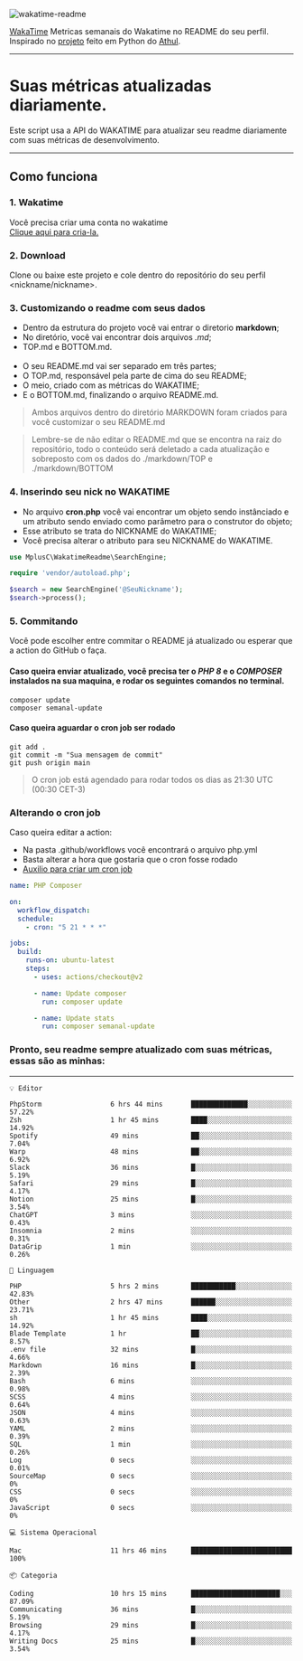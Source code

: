 ![wakatime-readme](https://socialify.git.ci/bymatheus/wakatime-readme/image?description=1&descriptionEditable=M%C3%A9tricas%20semanais%20do%20Wakatime%20no%20seu%20README%20de%20perfil.&font=KoHo&forks=1&language=1&owner=1&pattern=Signal&stargazers=1&theme=Dark)

[WakaTime](https://wakatime.com) Metricas semanais do Wakatime no README do seu perfil. <br>
Inspirado no [projeto](https://github.com/athul/waka-readme) feito em Python do [Athul](https://github.com/athul).
___

# Suas métricas atualizadas diariamente.
Este script usa a API do WAKATIME para atualizar seu readme diariamente com suas métricas de desenvolvimento.

___

## Como funciona

### 1. Wakatime
Você precisa criar uma conta no wakatime <br>
[Clique aqui para cria-la.](https://wakatime.com) 

### 2. Download
Clone ou baixe este projeto e cole dentro do repositório do seu perfil <nickname/nickname>.

### 3. Customizando o readme com seus dados
- Dentro da estrutura do projeto você vai entrar o diretorio **markdown**;  
- No diretório, você vai encontrar dois arquivos *.md*;
- TOP.md e BOTTOM.md.
<br><br>
- O seu README.md vai ser separado em três partes; 
- O TOP.md, responsável pela parte de cima do seu README;
- O meio, criado com as métricas do WAKATIME;
- E o BOTTOM.md, finalizando o arquivo README.md.<br>

> Ambos arquivos dentro do diretório MARKDOWN foram criados para você customizar o seu README.md

> Lembre-se de não editar o README.md que se encontra na raiz do repositório, todo o conteúdo será deletado a cada atualização e sobreposto com os dados do ./markdown/TOP e ./markdown/BOTTOM

### 4. Inserindo seu nick no WAKATIME
- No arquivo **cron.php** você vai encontrar um objeto sendo instânciado e um atributo sendo enviado como parâmetro para o construtor do objeto;
- Esse atributo se trata do NICKNAME do WAKATIME;
- Você precisa alterar o atributo para seu NICKNAME do WAKATIME.

```php
use MplusC\WakatimeReadme\SearchEngine;

require 'vendor/autoload.php';

$search = new SearchEngine('@SeuNickname');
$search->process();
```

### 5. Commitando
Você pode escolher entre commitar o README já atualizado ou esperar que a action do GitHub o faça. <br>

#### Caso queira enviar atualizado, você precisa ter o *PHP 8* e o *COMPOSER* instalados na sua maquina, e rodar os seguintes comandos no terminal.
```composer
composer update
composer semanal-update 
```

#### Caso queira aguardar o cron job ser rodado 
```git 
git add .
git commit -m "Sua mensagem de commit"
git push origin main
```

>O cron job está agendado para rodar todos os dias as 21:30 UTC (00:30 CET-3) 

### Alterando o cron job
Caso queira editar a action:

- Na pasta .github/workflows você encontrará o arquivo php.yml
- Basta alterar a hora que gostaria que o cron fosse rodado
- [Auxilio para criar um cron job](https://crontab.guru)

```yml
name: PHP Composer

on:
  workflow_dispatch:
  schedule:
    - cron: "5 21 * * *"

jobs:
  build:
    runs-on: ubuntu-latest
    steps:
      - uses: actions/checkout@v2

      - name: Update composer
        run: composer update

      - name: Update stats
        run: composer semanal-update
```

### Pronto, seu readme sempre atualizado com suas métricas, essas são as minhas:

___
```text
💡 Editor

PhpStorm                 6 hrs 44 mins       ██████████████░░░░░░░░░░░     57.22%
Zsh                      1 hr 45 mins        ████░░░░░░░░░░░░░░░░░░░░░     14.92%
Spotify                  49 mins             ██░░░░░░░░░░░░░░░░░░░░░░░      7.04%
Warp                     48 mins             ██░░░░░░░░░░░░░░░░░░░░░░░      6.92%
Slack                    36 mins             █░░░░░░░░░░░░░░░░░░░░░░░░      5.19%
Safari                   29 mins             █░░░░░░░░░░░░░░░░░░░░░░░░      4.17%
Notion                   25 mins             █░░░░░░░░░░░░░░░░░░░░░░░░      3.54%
ChatGPT                  3 mins              ░░░░░░░░░░░░░░░░░░░░░░░░░      0.43%
Insomnia                 2 mins              ░░░░░░░░░░░░░░░░░░░░░░░░░      0.31%
DataGrip                 1 min               ░░░░░░░░░░░░░░░░░░░░░░░░░      0.26%
```
```text
💬 Linguagem

PHP                      5 hrs 2 mins        ███████████░░░░░░░░░░░░░░     42.83%
Other                    2 hrs 47 mins       ██████░░░░░░░░░░░░░░░░░░░     23.71%
sh                       1 hr 45 mins        ████░░░░░░░░░░░░░░░░░░░░░     14.92%
Blade Template           1 hr                ██░░░░░░░░░░░░░░░░░░░░░░░      8.57%
.env file                32 mins             █░░░░░░░░░░░░░░░░░░░░░░░░      4.66%
Markdown                 16 mins             █░░░░░░░░░░░░░░░░░░░░░░░░      2.39%
Bash                     6 mins              ░░░░░░░░░░░░░░░░░░░░░░░░░      0.98%
SCSS                     4 mins              ░░░░░░░░░░░░░░░░░░░░░░░░░      0.64%
JSON                     4 mins              ░░░░░░░░░░░░░░░░░░░░░░░░░      0.63%
YAML                     2 mins              ░░░░░░░░░░░░░░░░░░░░░░░░░      0.39%
SQL                      1 min               ░░░░░░░░░░░░░░░░░░░░░░░░░      0.26%
Log                      0 secs              ░░░░░░░░░░░░░░░░░░░░░░░░░      0.01%
SourceMap                0 secs              ░░░░░░░░░░░░░░░░░░░░░░░░░         0%
CSS                      0 secs              ░░░░░░░░░░░░░░░░░░░░░░░░░         0%
JavaScript               0 secs              ░░░░░░░░░░░░░░░░░░░░░░░░░         0%
```
```text
💻 Sistema Operacional

Mac                      11 hrs 46 mins      █████████████████████████       100%
```
```text
📦 Categoria

Coding                   10 hrs 15 mins      ██████████████████████░░░     87.09%
Communicating            36 mins             █░░░░░░░░░░░░░░░░░░░░░░░░      5.19%
Browsing                 29 mins             █░░░░░░░░░░░░░░░░░░░░░░░░      4.17%
Writing Docs             25 mins             █░░░░░░░░░░░░░░░░░░░░░░░░      3.54%
```
